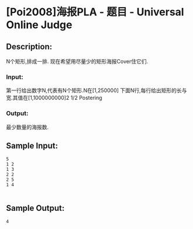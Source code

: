 # [Poi2008]海报PLA - 题目 - Universal Online Judge

## Description: 

N个矩形,排成一排. 现在希望用尽量少的矩形海报Cover住它们.

### Input: 

第一行给出数字N,代表有N个矩形.N在[1,250000] 下面N行,每行给出矩形的长与宽.其值在[1,1000000000]2 1/2 Postering

### Output: 

最少数量的海报数.


## Sample Input: 
```
5
1 2
1 3
2 2
2 5
1 4


```

## Sample Output: 
```
4


```

